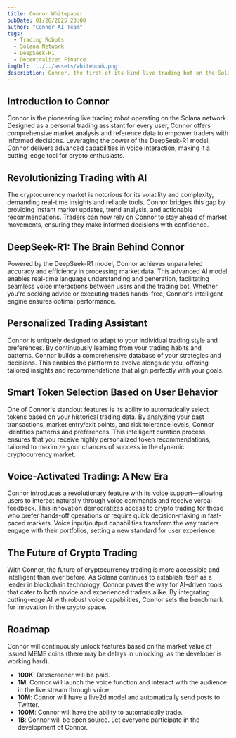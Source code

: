 ```yaml
---
title: Connor Whitepaper
pubDate: 01/26/2025 23:00
author: "Connor AI Team"
tags:
  - Trading Robots
  - Solana Network
  - DeepSeek-R1
  - Decentralized Finance
imgUrl: '../../assets/whitebook.png'
description: Connor, the first-of-its-kind live trading bot on the Solana network, revolutionizes crypto trading with real-time insights and AI-driven assistance.
---
```


## Introduction to Connor

Connor is the pioneering live trading robot operating on the Solana network. Designed as a personal trading assistant for every user, Connor offers comprehensive market analysis and reference data to empower traders with informed decisions. Leveraging the power of the DeepSeek-R1 model, Connor delivers advanced capabilities in voice interaction, making it a cutting-edge tool for crypto enthusiasts.

## Revolutionizing Trading with AI

The cryptocurrency market is notorious for its volatility and complexity, demanding real-time insights and reliable tools. Connor bridges this gap by providing instant market updates, trend analysis, and actionable recommendations. Traders can now rely on Connor to stay ahead of market movements, ensuring they make informed decisions with confidence.

## DeepSeek-R1: The Brain Behind Connor

Powered by the DeepSeek-R1 model, Connor achieves unparalleled accuracy and efficiency in processing market data. This advanced AI model enables real-time language understanding and generation, facilitating seamless voice interactions between users and the trading bot. Whether you're seeking advice or executing trades hands-free, Connor's intelligent engine ensures optimal performance.

## Personalized Trading Assistant

Connor is uniquely designed to adapt to your individual trading style and preferences. By continuously learning from your trading habits and patterns, Connor builds a comprehensive database of your strategies and decisions. This enables the platform to evolve alongside you, offering tailored insights and recommendations that align perfectly with your goals.

## Smart Token Selection Based on User Behavior

One of Connor's standout features is its ability to automatically select tokens based on your historical trading data. By analyzing your past transactions, market entry/exit points, and risk tolerance levels, Connor identifies patterns and preferences. This intelligent curation process ensures that you receive highly personalized token recommendations, tailored to maximize your chances of success in the dynamic cryptocurrency market.

## Voice-Activated Trading: A New Era

Connor introduces a revolutionary feature with its voice support—allowing users to interact naturally through voice commands and receive verbal feedback. This innovation democratizes access to crypto trading for those who prefer hands-off operations or require quick decision-making in fast-paced markets. Voice input/output capabilities transform the way traders engage with their portfolios, setting a new standard for user experience.

## The Future of Crypto Trading

With Connor, the future of cryptocurrency trading is more accessible and intelligent than ever before. As Solana continues to establish itself as a leader in blockchain technology, Connor paves the way for AI-driven tools that cater to both novice and experienced traders alike. By integrating cutting-edge AI with robust voice capabilities, Connor sets the benchmark for innovation in the crypto space.

## Roadmap
Connor will continuously unlock features based on the market value of issued MEME coins (there may be delays in unlocking, as the developer is working hard).

- **100K**: Dexscreener will be paid.
- **1M**: Connor will launch the voice function and interact with the audience in the live stream through voice.
- **10M**: Connor will have a live2d model and automatically send posts to Twitter.
- **100M**: Connor will have the ability to automatically trade.
- **1B**: Connor will be open source. Let everyone participate in the development of Connor.